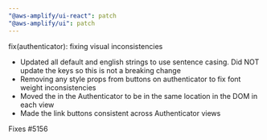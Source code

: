 ```yaml
---
"@aws-amplify/ui-react": patch
"@aws-amplify/ui": patch
---
```


fix(authenticator): fixing visual inconsistencies

- Updated all default and english strings to use sentence casing. Did NOT update the keys so this is not a breaking change
- Removing any style props from buttons on authenticator to fix font weight inconsistencies
- Moved the in the Authenticator to be in the same location in the DOM in each view
- Made the link buttons consistent across Authenticator views

Fixes #5156
